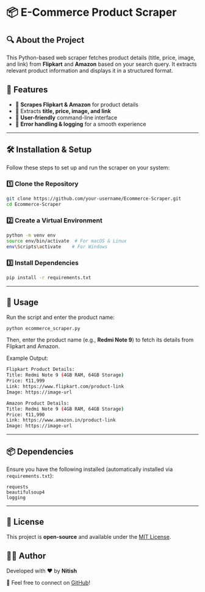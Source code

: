 # 📦 E-Commerce Product Scraper

## 🔍 About the Project
This Python-based web scraper fetches product details (title, price, image, and link) from **Flipkart** and **Amazon** based on your search query. It extracts relevant product information and displays it in a structured format.

## 🚀 Features
- 🔹 **Scrapes Flipkart & Amazon** for product details
- 🔹 Extracts **title, price, image, and link**
- 🔹 **User-friendly** command-line interface
- 🔹 **Error handling & logging** for a smooth experience

---

## 🛠 Installation & Setup
Follow these steps to set up and run the scraper on your system:

### 1️⃣ Clone the Repository
```sh
git clone https://github.com/your-username/Ecommerce-Scraper.git
cd Ecommerce-Scraper
```

### 2️⃣ Create a Virtual Environment
```sh
python -m venv env
source env/bin/activate  # For macOS & Linux
env\Scripts\activate    # For Windows
```

### 3️⃣ Install Dependencies
```sh
pip install -r requirements.txt
```

---

## 🏃 Usage
Run the script and enter the product name:
```sh
python ecommerce_scraper.py
```
Then, enter the product name (e.g., **Redmi Note 9**) to fetch its details from Flipkart and Amazon.

Example Output:
```sh
Flipkart Product Details:
Title: Redmi Note 9 (4GB RAM, 64GB Storage)
Price: ₹11,999
Link: https://www.flipkart.com/product-link
Image: https://image-url

Amazon Product Details:
Title: Redmi Note 9 (4GB RAM, 64GB Storage)
Price: ₹11,990
Link: https://www.amazon.in/product-link
Image: https://image-url
```

---

## 📦 Dependencies
Ensure you have the following installed (automatically installed via `requirements.txt`):
```
requests
beautifulsoup4
logging
```

---

## 📝 License
This project is **open-source** and available under the [MIT License](LICENSE).

## 👨‍💻 Author
Developed with ❤️ by **Nitish**

💬 Feel free to connect on [GitHub](https://github.com/your-username)!

